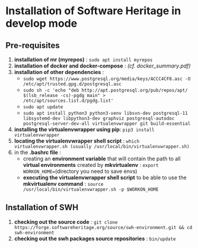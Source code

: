 # Installation of Software Heritage in develop mode
## Pre-requisites
1. **installation of mr (myrepos)** : `sudo apt install myrepos`
1. **installation of docker and docker-compose** : *(cf. docker_summary.pdf)*
1. **installation of other dependencies** :
    - `sudo wget https://www.postgresql.org/media/keys/ACCC4CF8.asc -O /etc/apt/trusted.gpg.d/postgresql.asc`
    - `sudo sh -c 'echo "deb http://apt.postgresql.org/pub/repos/apt/ $(lsb_release -cs)-pgdg main" > /etc/apt/sources.list.d/pgdg.list'`
    - `sudo apt update`
    - `sudo apt install python3 python3-venv libsvn-dev postgresql-11 libsystemd-dev libpython3-dev graphviz postgresql-autodoc postgresql-server-dev-all virtualenvwrapper git build-essential`
1. **installing the virtualenvwrapper using pip**: `pip3 install virtualenvwrapper`
1. **locating the virtualenvwrapper shell script** : `which virtualenvwrapper.sh (usually /usr/local/bin/virtualenvwrapper.sh)`
1. in the **.bashrc file** :
    - creating an **environment variable** that will contain the path to all **virtual environments** created by **mkvirtualenv** : `export WORKON_HOME=`(directory you need to save envs)
    - **executing the virtualenvwrapper shell script** to be able to use the **mkvirtualenv command** : `source /usr/local/bin/virtualenvwrapper.sh -p $WORKON_HOME`

## Installation of SWH
1. **checking out the source code** : `git clone https://forge.softwareheritage.org/source/swh-environment.git && cd swh-environment`
2. **checking out the swh packages source repositories** : `bin/update`
